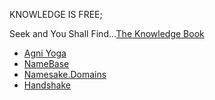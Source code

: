 KNOWLEDGE IS FREE;

Seek and You Shall Find...[The Knowledge Book](https://www.dkb-mevlana.org.tr/en/txt/tanitim.pdf)

- [Agni Yoga](http://agniyoga.org/index.php)
- [NameBase](https://learn.namebase.io/starting-from-zero/how-to-access-handshake-sites)
- [Namesake.Domains](https://www.namesake.domains/)
- [Handshake](https://handshake.org/)
